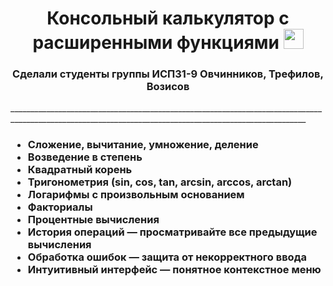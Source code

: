 <h1 align="center">Консольный калькулятор с расширенными функциями</a> 
<img src="https://github.com/blackcater/blackcater/raw/main/images/Hi.gif" height="32"/></h1>
<h3 align="center">Сделали студенты группы ИСП31-9 Овчинников, Трефилов, Возисов</h3>
________________________________________________________________________________________________________________________________________________________
<h3 Это не просто калькулятор — это полноценный математический инструмент, сочетающий в себе простоту обычных вычислений с мощью научного калькулятора. Идеальное решение для студентов, инженеров, программистов и всех, кто работает с числами.  
Базовые операции</h3>
  
- Сложение, вычитание, умножение, деление 
-  Возведение в степень 
-  Квадратный корень 
-  Тригонометрия (sin, cos, tan, arcsin, arccos, arctan) 
-  Логарифмы с произвольным основанием
-  Факториалы 
-  Процентные вычисления 
-  История операций — просматривайте все предыдущие вычисления 
-  Обработка ошибок — защита от некорректного ввода 
-  Интуитивный интерфейс — понятное контекстное меню </h3>

